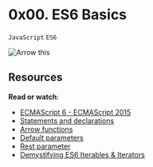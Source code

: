 # 0x00. ES6 Basics
`JavaScript` `ES6`

![Arrow this](https://pbs.twimg.com/media/EyJkb9bWYAELoQV.jpg)
## Resources
**Read or watch**:
* [ECMAScript 6 - ECMAScript 2015](https://intranet.alxswe.com/rltoken/HRvh-7X2k2JmPu2XMuvlnQ)
* [Statements and declarations](https://intranet.alxswe.com/rltoken/bu6OK8Wbzzxr04Si-qup-w)
* [Arrow functions](https://intranet.alxswe.com/rltoken/kn70en_i7XsVl9PUhAK1fQ)
* [Default parameters](https://intranet.alxswe.com/rltoken/e1-hBHivLFWOip87Lc4Jfw)
* [Rest parameter](https://intranet.alxswe.com/rltoken/TB_tbhDM8tPkVIS4_Tw_rw)
* [Demystifying ES6 Iterables & Iterators](https://intranet.alxswe.com/rltoken/MyAmrYqmTSHF66QmE5D8bA)

